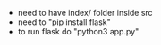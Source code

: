 - need to have index/ folder inside src
- need to "pip install flask"
- to run flask do "python3 app.py"